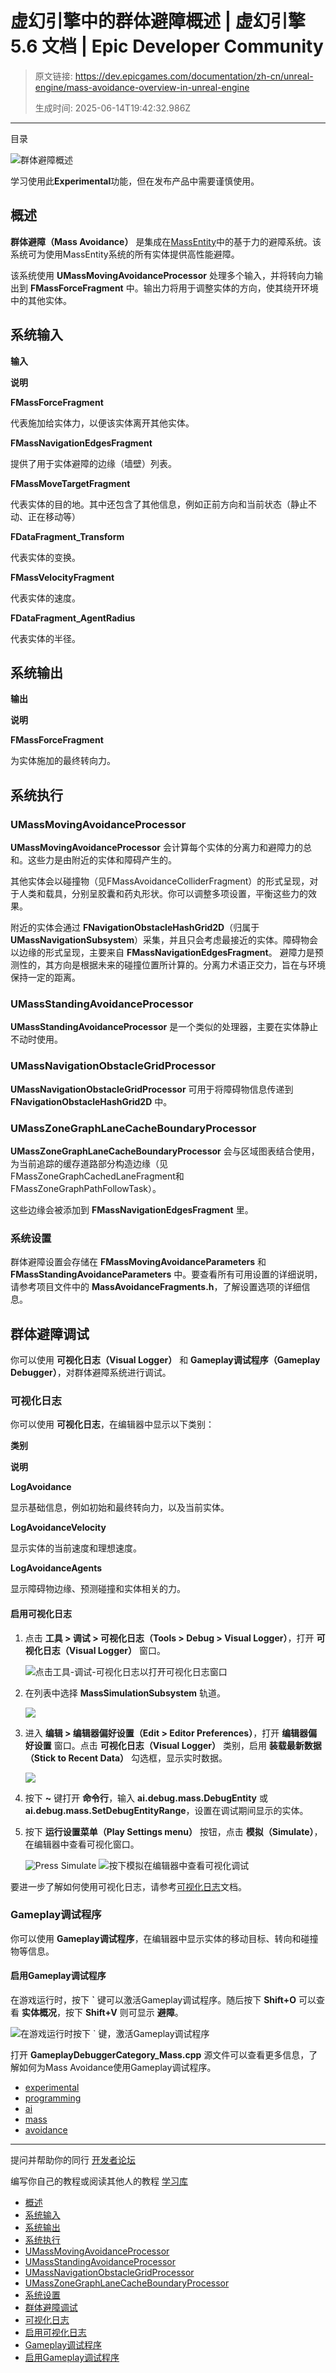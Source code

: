 # 虚幻引擎中的群体避障概述 | 虚幻引擎 5.6 文档 | Epic Developer Community

> 原文链接: https://dev.epicgames.com/documentation/zh-cn/unreal-engine/mass-avoidance-overview-in-unreal-engine
> 
> 生成时间: 2025-06-14T19:42:32.986Z

---

目录

![群体避障概述](https://dev.epicgames.com/community/api/documentation/image/b4ed9767-551a-4766-a0f7-dd0e8e1893b7?resizing_type=fill&width=1920&height=335)

学习使用此**Experimental**功能，但在发布产品中需要谨慎使用。

## 概述

**群体避障（Mass Avoidance）** 是集成在[MassEntity](/documentation/zh-cn/unreal-engine/overview-of-mass-entity-in-unreal-engine)中的基于力的避障系统。该系统可为使用MassEntity系统的所有实体提供高性能避障。

该系统使用 **UMassMovingAvoidanceProcessor** 处理多个输入，并将转向力输出到 **FMassForceFragment** 中。输出力将用于调整实体的方向，使其绕开环境中的其他实体。

## 系统输入

**输入**

**说明**

**FMassForceFragment**

代表施加给实体力，以便该实体离开其他实体。

**FMassNavigationEdgesFragment**

提供了用于实体避障的边缘（墙壁）列表。

**FMassMoveTargetFragment**

代表实体的目的地。其中还包含了其他信息，例如正前方向和当前状态（静止不动、正在移动等）

**FDataFragment\_Transform**

代表实体的变换。

**FMassVelocityFragment**

代表实体的速度。

**FDataFragment\_AgentRadius**

代表实体的半径。

## 系统输出

**输出**

**说明**

**FMassForceFragment**

为实体施加的最终转向力。

## 系统执行

### UMassMovingAvoidanceProcessor

**UMassMovingAvoidanceProcessor** 会计算每个实体的分离力和避障力的总和。这些力是由附近的实体和障碍产生的。

其他实体会以碰撞物（见FMassAvoidanceColliderFragment）的形式呈现，对于人类和载具，分别呈胶囊和药丸形状。你可以调整多项设置，平衡这些力的效果。

附近的实体会通过 **FNavigationObstacleHashGrid2D**（归属于 **UMassNavigationSubsystem**）采集，并且只会考虑最接近的实体。障碍物会以边缘的形式呈现，主要来自 **FMassNavigationEdgesFragment**。 避障力是预测性的，其方向是根据未来的碰撞位置所计算的。分离力术语正交力，旨在与环境保持一定的距离。

### UMassStandingAvoidanceProcessor

**UMassStandingAvoidanceProcessor** 是一个类似的处理器，主要在实体静止不动时使用。

### UMassNavigationObstacleGridProcessor

**UMassNavigationObstacleGridProcessor** 可用于将障碍物信息传递到 **FNavigationObstacleHashGrid2D** 中。

### UMassZoneGraphLaneCacheBoundaryProcessor

**UMassZoneGraphLaneCacheBoundaryProcessor** 会与区域图表结合使用，为当前追踪的缓存道路部分构造边缘（见FMassZoneGraphCachedLaneFragment和FMassZoneGraphPathFollowTask）。

这些边缘会被添加到 **FMassNavigationEdgesFragment** 里。

### 系统设置

群体避障设置会存储在 **FMassMovingAvoidanceParameters** 和 **FMassStandingAvoidanceParameters** 中。要查看所有可用设置的详细说明，请参考项目文件中的 **MassAvoidanceFragments.h**，了解设置选项的详细信息。

## 群体避障调试

你可以使用 **可视化日志（Visual Logger）** 和 **Gameplay调试程序（Gameplay Debugger）**，对群体避障系统进行调试。

### 可视化日志

你可以使用 **可视化日志**，在编辑器中显示以下类别：

**类别**

**说明**

**LogAvoidance**

显示基础信息，例如初始和最终转向力，以及当前实体。

**LogAvoidanceVelocity**

显示实体的当前速度和理想速度。

**LogAvoidanceAgents**

显示障碍物边缘、预测碰撞和实体相关的力。

#### 启用可视化日志

1.  点击 **工具 > 调试 > 可视化日志（Tools > Debug > Visual Logger）**，打开 **可视化日志（Visual Logger）** 窗口。
    
    ![点击工具-调试-可视化日志以打开可视化日志窗口](https://d1iv7db44yhgxn.cloudfront.net/documentation/images/b39e4bf4-21e7-40cc-899b-f43d843c2c0d/ma-overview-vl-1.png)
2.  在列表中选择 **MassSimulationSubsystem** 轨道。
    
    [![](https://d1iv7db44yhgxn.cloudfront.net/documentation/images/0dd5191d-9bab-409d-a18e-3fe823ccb4f2/ma-overview-vl-2.png)](https://d1iv7db44yhgxn.cloudfront.net/documentation/images/0dd5191d-9bab-409d-a18e-3fe823ccb4f2/ma-overview-vl-2.png)
    
3.  进入 **编辑 > 编辑器偏好设置（Edit > Editor Preferences）**，打开 **编辑器偏好设置** 窗口。点击 **可视化日志（Visual Logger）** 类别，启用 **装载最新数据（Stick to Recent Data）** 勾选框，显示实时数据。
    
    [![](https://d1iv7db44yhgxn.cloudfront.net/documentation/images/e20e55f8-6240-4981-b66c-9d4a57529877/ma-overview-vl-3.png)](https://d1iv7db44yhgxn.cloudfront.net/documentation/images/e20e55f8-6240-4981-b66c-9d4a57529877/ma-overview-vl-3.png)
    
4.  按下 **~** 键打开 **命令行**，输入 **ai.debug.mass.DebugEntity** 或 **ai.debug.mass.SetDebugEntityRange**，设置在调试期间显示的实体。
    
5.  按下 **运行设置菜单（Play Settings menu）** 按钮，点击 **模拟（Simulate）**，在编辑器中查看可视化窗口。
    
    ![Press Simulate](https://d1iv7db44yhgxn.cloudfront.net/documentation/images/a8c688a8-9cd7-4c4f-ad95-0f8481872359/ma-overview-vl-4.png) ![按下模拟在编辑器中查看可视化调试](https://d1iv7db44yhgxn.cloudfront.net/documentation/images/7bd74b35-5ca8-404d-a668-7e78b73d6012/ma-overview-vl-demo.gif)

要进一步了解如何使用可视化日志，请参考[可视化日志](/documentation/zh-cn/unreal-engine/visual-logger-in-unreal-engine)文档。

### Gameplay调试程序

你可以使用 **Gameplay调试程序**，在编辑器中显示实体的移动目标、转向和碰撞物等信息。

#### 启用Gameplay调试程序

在游戏运行时，按下 **\`** 键可以激活Gameplay调试程序。随后按下 **Shift+O** 可以查看 **实体概况**，按下 **Shift+V** 则可显示 **避障**。

![在游戏运行时按下 ` 键，激活Gameplay调试程序](https://d1iv7db44yhgxn.cloudfront.net/documentation/images/0bd52f99-0b94-4527-b256-035c6999a2bc/ma-overview-gd-demo.gif)

打开 **GameplayDebuggerCategory\_Mass.cpp** 源文件可以查看更多信息，了解如何为Mass Avoidance使用Gameplay调试程序。

-   [experimental](https://dev.epicgames.com/community/search?query=experimental)
-   [programming](https://dev.epicgames.com/community/search?query=programming)
-   [ai](https://dev.epicgames.com/community/search?query=ai)
-   [mass](https://dev.epicgames.com/community/search?query=mass)
-   [avoidance](https://dev.epicgames.com/community/search?query=avoidance)

* * *

提问并帮助你的同行 [开发者论坛](https://forums.unrealengine.com/categories?tag=unreal-engine)

编写你自己的教程或阅读其他人的教程 [学习库](https://dev.epicgames.com/community/unreal-engine/learning)

-   [概述](/documentation/zh-cn/unreal-engine/mass-avoidance-overview-in-unreal-engine#%E6%A6%82%E8%BF%B0)
-   [系统输入](/documentation/zh-cn/unreal-engine/mass-avoidance-overview-in-unreal-engine#%E7%B3%BB%E7%BB%9F%E8%BE%93%E5%85%A5)
-   [系统输出](/documentation/zh-cn/unreal-engine/mass-avoidance-overview-in-unreal-engine#%E7%B3%BB%E7%BB%9F%E8%BE%93%E5%87%BA)
-   [系统执行](/documentation/zh-cn/unreal-engine/mass-avoidance-overview-in-unreal-engine#%E7%B3%BB%E7%BB%9F%E6%89%A7%E8%A1%8C)
-   [UMassMovingAvoidanceProcessor](/documentation/zh-cn/unreal-engine/mass-avoidance-overview-in-unreal-engine#umassmovingavoidanceprocessor)
-   [UMassStandingAvoidanceProcessor](/documentation/zh-cn/unreal-engine/mass-avoidance-overview-in-unreal-engine#umassstandingavoidanceprocessor)
-   [UMassNavigationObstacleGridProcessor](/documentation/zh-cn/unreal-engine/mass-avoidance-overview-in-unreal-engine#umassnavigationobstaclegridprocessor)
-   [UMassZoneGraphLaneCacheBoundaryProcessor](/documentation/zh-cn/unreal-engine/mass-avoidance-overview-in-unreal-engine#umasszonegraphlanecacheboundaryprocessor)
-   [系统设置](/documentation/zh-cn/unreal-engine/mass-avoidance-overview-in-unreal-engine#%E7%B3%BB%E7%BB%9F%E8%AE%BE%E7%BD%AE)
-   [群体避障调试](/documentation/zh-cn/unreal-engine/mass-avoidance-overview-in-unreal-engine#%E7%BE%A4%E4%BD%93%E9%81%BF%E9%9A%9C%E8%B0%83%E8%AF%95)
-   [可视化日志](/documentation/zh-cn/unreal-engine/mass-avoidance-overview-in-unreal-engine#%E5%8F%AF%E8%A7%86%E5%8C%96%E6%97%A5%E5%BF%97)
-   [启用可视化日志](/documentation/zh-cn/unreal-engine/mass-avoidance-overview-in-unreal-engine#%E5%90%AF%E7%94%A8%E5%8F%AF%E8%A7%86%E5%8C%96%E6%97%A5%E5%BF%97)
-   [Gameplay调试程序](/documentation/zh-cn/unreal-engine/mass-avoidance-overview-in-unreal-engine#gameplay%E8%B0%83%E8%AF%95%E7%A8%8B%E5%BA%8F)
-   [启用Gameplay调试程序](/documentation/zh-cn/unreal-engine/mass-avoidance-overview-in-unreal-engine#%E5%90%AF%E7%94%A8gameplay%E8%B0%83%E8%AF%95%E7%A8%8B%E5%BA%8F)
